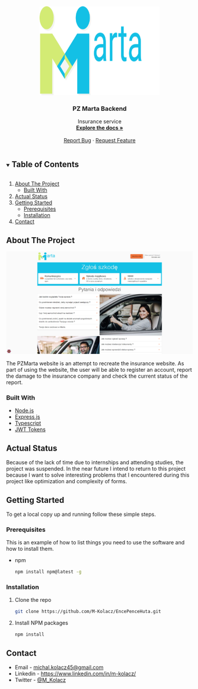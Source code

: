 <!-- PROJECT LOGO -->
<br />
<p align="center">
  <a href="https://github.com/M-Kolacz/PZMartaFrontend">
    <img src="readme/logo.svg" alt="Logo" width="324" height="240">
  </a>

  <h3 align="center">PZ Marta Backend</h3>

  <p align="center">
    Insurance service
    <br />
    <a href="https://github.com/M-Kolacz/PZMartaFrontend"><strong>Explore the docs »</strong></a>
    <br />
    <br />
    <a href="https://github.com/M-Kolacz/PZMartaFrontend/issues">Report Bug</a>
    ·
    <a href="https://github.com/M-Kolacz/PZMartaFrontend/issues">Request Feature</a>
  </p>
</p>



<!-- TABLE OF CONTENTS -->
<details open="open">
  <summary><h2 style="display: inline-block">Table of Contents</h2></summary>
  <ol>
    <li>
      <a href="#about-the-project">About The Project</a>
      <ul>
        <li><a href="#built-with">Built With</a></li>
      </ul>
    </li>
    <li><a href="#actual-status">Actual Status</a></li>
    <li>
      <a href="#getting-started">Getting Started</a>
      <ul>
        <li><a href="#prerequisites">Prerequisites</a></li>
        <li><a href="#installation">Installation</a></li>
      </ul>
    </li>
    <li><a href="#contact">Contact</a></li>
  </ol>
</details>



<!-- ABOUT THE PROJECT -->
## About The Project

[![Product Name Screen Shot][website-screenshot]](http://zlobeknowahuta.pl/)

The PZMarta website is an attempt to recreate the insurance website. As part of using the website, the user will be able to register an account, report the damage to the insurance company and check the current status of the report.
### Built With

* [Node.js](https://nodejs.org/en/)
* [Express.js](https://expressjs.com/)
* [Typescript](https://www.typescriptlang.org/docs/)
* [JWT Tokens](https://jwt.io/)


## Actual Status
Because of the lack of time due to internships and attending studies, the project was suspended. In the near future I intend to return to this project because I want to solve interesting problems that I encountered during this project like optimization and complexity of forms.
<!-- GETTING STARTED -->
## Getting Started

To get a local copy up and running follow these simple steps.

### Prerequisites

This is an example of how to list things you need to use the software and how to install them.
* npm
  ```sh
  npm install npm@latest -g
  ```

### Installation

1. Clone the repo
   ```sh
   git clone https://github.com/M-Kolacz/EncePenceHuta.git
   ```
2. Install NPM packages
   ```sh
   npm install
   ```

<!-- CONTACT -->
## Contact

* Email - michal.kolacz45@gmail.com
* Linkedin - https://www.linkedin.com/in/m-kolacz/
* Twitter - [@M_Kolacz](https://twitter.com/M_Kolacz)

[website-screenshot]: readme/screenshot.png
